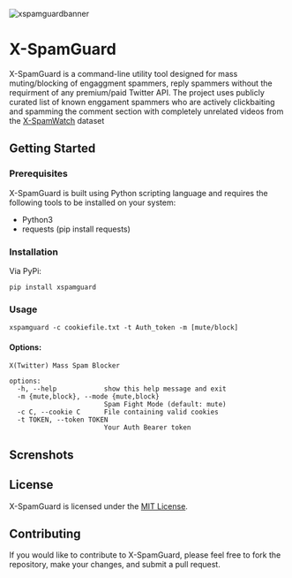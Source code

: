 ![xspamguardbanner](![xspamguardbanner](https://github.com/rohsec/X-SpamGuard/assets/63975446/85bf7fcd-06aa-41a3-b2bf-99e9627418de)
)

# X-SpamGuard

X-SpamGuard is a command-line utility tool designed for mass muting/blocking of engaggment spammers, reply spammers without the requirment of any premium/paid Twitter API.
The project uses publicly curated list of known enggament spammers who are actively clickbaiting and spamming the comment section with completely unrelated videos from the [X-SpamWatch](https://github.com/rohsec/X-SpamWatch) dataset

## Getting Started

### Prerequisites

X-SpamGuard is built using Python scripting language and requires the following tools to be installed on your system:

- Python3
- requests (pip install requests)

### Installation

Via PyPi:
```
pip install xspamguard
```

### Usage

```
xspamguard -c cookiefile.txt -t Auth_token -m [mute/block]
```
#### Options:
```
X(Twitter) Mass Spam Blocker

options:
  -h, --help            show this help message and exit
  -m {mute,block}, --mode {mute,block}
                        Spam Fight Mode (default: mute)
  -c C, --cookie C      File containing valid cookies
  -t TOKEN, --token TOKEN
                        Your Auth Bearer token

```

## Screnshots


## License

X-SpamGuard is licensed under the [MIT License](https://github.com/<username>/<repo>/blob/main/LICENSE).

## Contributing

If you would like to contribute to X-SpamGuard, please feel free to fork the repository, make your changes, and submit a pull request. 











